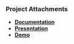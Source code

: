 <h3>Project Attachments</h3>

<ul>
    <li>
        <a href="https://drive.google.com/file/d/1viAL6ubCRpHsS0EZxTdIcLKf6sT3Vc0z/view?usp=share_link"><strong>Documentation</strong></a>
    </li>
    <li>
        <a href="https://docs.google.com/presentation/d/1ObZSHmnvSJWjsLFx-TVjscUFPK15cD3R/edit?usp=share_link&ouid=103888880321353361031&rtpof=true&sd=true"><strong>Presentation</strong></a>
    </li>
    <li>
        <a href="https://drive.google.com/file/d/1Rxj16ofpqnMw6id7EvjhBy0Zba870d8K/view?usp=share_link"><strong>Demo</strong></a>
    </li>
</ul>
